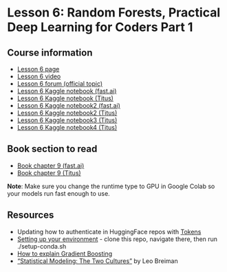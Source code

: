 # Lesson 6: Random Forests, Practical Deep Learning for Coders Part 1

## Course information
- [Lesson 6 page](https://course.fast.ai/Lessons/lesson6.html)
- [Lesson 6 video](https://www.youtube.com/watch?v=AdhG64NF76E)
- [Lesson 6 forum (official topic)](https://forums.fast.ai/t/lesson-6-official-topic/96972)
- [Lesson 6 Kaggle notebook (fast.ai)](https://www.kaggle.com/code/jhoward/how-random-forests-really-work/)
- [Lesson 6 Kaggle notebook (Titus)](../lesson-5-from-scratch-model/how-random-forests-really-work.ipynb)
- [Lesson 6 Kaggle notebook2 (fast.ai)](https://www.kaggle.com/code/jhoward/first-steps-road-to-the-top-part-1)
- [Lesson 6 Kaggle notebook2 (Titus)](road-to-the-top.ipynb)
- [Lesson 6 Kaggle notebook3 (Titus)](road-to-the-top2.ipynb)
- [Lesson 6 Kaggle notebook4 (Titus)](grandmaster.ipynb)

## Book section to read
- [Book chapter 9 (fast.ai)](https://colab.research.google.com/github/fastai/fastbook/blob/master/09_tabular.ipynb)
- [Book chapter 9 (Titus)](../lesson-5-from-scratch-model/09_tabular.ipynb)

**Note**: Make sure you change the runtime type to GPU in Google Colab so your models run fast enough to use. 

## Resources
- Updating how to authenticate in HuggingFace repos with [Tokens](https://huggingface.co/blog/password-git-deprecation)
- [Setting up your environment](https://github.com/fastai/fastsetup) - clone this repo, navigate there, then run ./setup-conda.sh
- [How to explain Gradient Boosting](https://explained.ai/gradient-boosting/)
- [“Statistical Modeling: The Two Cultures”](https://www.semanticscholar.org/paper/Statistical-modeling%3A-The-two-cultures-Breiman/e5df6bc6da5653ad98e754b08f63326c2e52b372) by Leo Breiman
